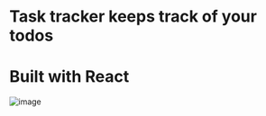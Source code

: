 # Task tracker keeps track of your todos
# Built with React

![image](https://github.com/Afoojnr/task-tracker/assets/91747275/f20e6332-6032-412e-8896-15aa550ba0c0)
